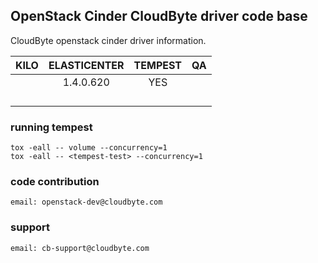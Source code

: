 ## OpenStack Cinder CloudByte driver code base

CloudByte openstack cinder driver information.


|   KILO    |   ELASTICENTER  | TEMPEST |  QA  |
| :-------: | :-------------: | :-----: | :---:|
|           |    1.4.0.620    |   YES   |      |
|           |                 |         |      |
|           |                 |         |      |
|           |                 |         |      |
|           |                 |         |      |


### running tempest
```
tox -eall -- volume --concurrency=1
tox -eall -- <tempest-test> --concurrency=1
```

### code contribution 
```
email: openstack-dev@cloudbyte.com
```

### support
```
email: cb-support@cloudbyte.com
```
